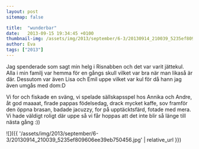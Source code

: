 ```yaml
---
layout: post
sitemap: false

title:  "wunderbar"
date:   2013-09-15 19:34:45 +0100
thumbnail-img: /assets/img/2013/september/6-3/20130914_210039_5235ef809606ee39eb750456.jpg
author: Eva
tags: ["2013"]
---
```


Jag spenderade som sagt min helg i Risnabben och det var varit jättekul. Alla i min familj var hemma för en gångs skull vilket var bra när man likaså är där. Dessutom var även Lisa och Emil uppe vilket var kul för då hann jag även umgås med dom:D 

Vi for och fiskade en sväng,  vi spelade sällskapsspel hos Annika och Andre, åt god maaaat, firade pappas födelsedag,  drack mycket kaffe,  sov framför den öppna brasan, badade jacuzzy, for på upptäcktsfärd,  fotade med mera. Vi hade väldigt roligt där uppe så vi får hoppas att det inte blir så länge till nästa gång :))

![]({{ '/assets/img/2013/september/6-3/20130914_210039_5235ef809606ee39eb750456.jpg'  | relative_url }})

